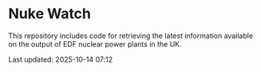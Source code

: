 # Nuke Watch

This repository includes code for retrieving the latest information available on the output of EDF nuclear power plants in the UK.

Last updated: 2025-10-14 07:12